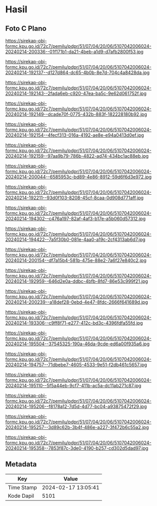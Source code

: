 # Hasil

## Foto C Plano

https://sirekap-obj-formc.kpu.go.id/72c7/pemilu/pdpr/51/07/04/20/06/5107042006024-20240214-200336--01f171b1-da21-4beb-a1d9-d7afb2800f53.jpg

https://sirekap-obj-formc.kpu.go.id/72c7/pemilu/pdpr/51/07/04/20/06/5107042006024-20240214-192137--d127d864-dc65-4b0b-8e7d-704c4a8428da.jpg

https://sirekap-obj-formc.kpu.go.id/72c7/pemilu/pdpr/51/07/04/20/06/5107042006024-20240214-192143--2fada6eb-c920-47ea-ba5c-9e62d061752f.jpg

https://sirekap-obj-formc.kpu.go.id/72c7/pemilu/pdpr/51/07/04/20/06/5107042006024-20240214-192149--dcade70f-0775-432b-883f-182228180b92.jpg

https://sirekap-obj-formc.kpu.go.id/72c7/pemilu/pdpr/51/07/04/20/06/5107042006024-20240214-192154--4fecf313-016a-4192-ae8e-e94a0413d0ef.jpg

https://sirekap-obj-formc.kpu.go.id/72c7/pemilu/pdpr/51/07/04/20/06/5107042006024-20240214-192159--97aa9b79-786b-4822-ad74-434bc1ac88eb.jpg

https://sirekap-obj-formc.kpu.go.id/72c7/pemilu/pdpr/51/07/04/20/06/5107042006024-20240214-200044--6585953c-bd89-4e86-8912-59d6f6d3e972.jpg

https://sirekap-obj-formc.kpu.go.id/72c7/pemilu/pdpr/51/07/04/20/06/5107042006024-20240214-192211--93d0f103-8208-45cf-8caa-0d908d771aff.jpg

https://sirekap-obj-formc.kpu.go.id/72c7/pemilu/pdpr/51/07/04/20/06/5107042006024-20240214-194302--c476a197-82af-4af3-b17e-a5b060d57312.jpg

https://sirekap-obj-formc.kpu.go.id/72c7/pemilu/pdpr/51/07/04/20/06/5107042006024-20240214-194422--7a5f30b0-081e-4aa0-a19c-2cf4313ab6d7.jpg

https://sirekap-obj-formc.kpu.go.id/72c7/pemilu/pdpr/51/07/04/20/06/5107042006024-20240214-200154--df7a15b4-581b-475e-88e2-7a6f27e840c2.jpg

https://sirekap-obj-formc.kpu.go.id/72c7/pemilu/pdpr/51/07/04/20/06/5107042006024-20240214-192959--646d2e0a-ddbc-4bfb-8fd7-86e53c999f21.jpg

https://sirekap-obj-formc.kpu.go.id/72c7/pemilu/pdpr/51/07/04/20/06/5107042006024-20240214-200239--a18def28-0ebd-4e47-8fdc-2666f641689d.jpg

https://sirekap-obj-formc.kpu.go.id/72c7/pemilu/pdpr/51/07/04/20/06/5107042006024-20240214-193306--c9ff8f71-e277-412c-bd3c-4396fdfa55fd.jpg

https://sirekap-obj-formc.kpu.go.id/72c7/pemilu/pdpr/51/07/04/20/06/5107042006024-20240214-195504--37545325-190a-46da-9cde-ed6a00f935a6.jpg

https://sirekap-obj-formc.kpu.go.id/72c7/pemilu/pdpr/51/07/04/20/06/5107042006024-20240214-194757--71dbebe7-4605-4533-9e51-f2db461c5657.jpg

https://sirekap-obj-formc.kpu.go.id/72c7/pemilu/pdpr/51/07/04/20/06/5107042006024-20240214-195110--5f5a44eb-9cf7-411b-ac5a-dc11ab271c87.jpg

https://sirekap-obj-formc.kpu.go.id/72c7/pemilu/pdpr/51/07/04/20/06/5107042006024-20240214-195206--f8178a12-7d5d-4d77-bc04-a93875472f29.jpg

https://sirekap-obj-formc.kpu.go.id/72c7/pemilu/pdpr/51/07/04/20/06/5107042006024-20240214-195257--3d89c62b-3b4f-486e-a227-3f472b6c55a2.jpg

https://sirekap-obj-formc.kpu.go.id/72c7/pemilu/pdpr/51/07/04/20/06/5107042006024-20240214-195358--7853f87c-3de0-4190-b257-cd302d5dad97.jpg


## Metadata

| Key        | Value               |
| ---------- | ------------------- |
| Time Stamp | 2024-02-17 13:05:41 |
| Kode Dapil | 5101                |



